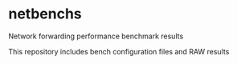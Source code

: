 # netbenchs
Network forwarding performance benchmark results

This repository includes bench configuration files and RAW results
